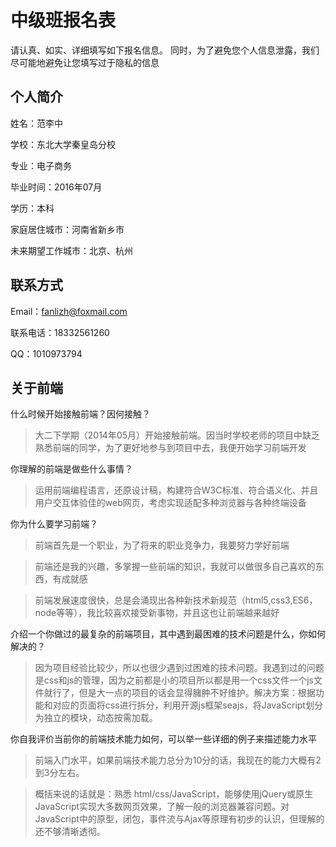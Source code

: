 # 中级班报名表

请认真、如实、详细填写如下报名信息。
同时，为了避免您个人信息泄露，我们尽可能地避免让您填写过于隐私的信息

## 个人简介

姓名：范李中

学校：东北大学秦皇岛分校

专业：电子商务

毕业时间：2016年07月

学历：本科

家庭居住城市：河南省新乡市

未来期望工作城市：北京、杭州

## 联系方式

Email：fanlizh@foxmail.com

联系电话：18332561260

QQ：1010973794

## 关于前端

什么时候开始接触前端？因何接触？

>大二下学期（2014年05月）开始接触前端。因当时学校老师的项目中缺乏熟悉前端的同学，为了更好地参与到项目中去，我便开始学习前端开发

你理解的前端是做些什么事情？

>运用前端编程语言，还原设计稿，构建符合W3C标准、符合语义化、并且用户交互体验佳的web网页，考虑实现适配多种浏览器与各种终端设备

你为什么要学习前端？

>前端首先是一个职业，为了将来的职业竞争力，我要努力学好前端

>前端还是我的兴趣，多掌握一些前端的知识，我就可以做很多自己喜欢的东西，有成就感

>前端发展速度很快，总是会涌现出各种新技术新规范（html5,css3,ES6，node等等），我比较喜欢接受新事物，并且这也让前端越来越好

介绍一个你做过的最复杂的前端项目，其中遇到最困难的技术问题是什么，你如何解决的？

>因为项目经验比较少，所以也很少遇到过困难的技术问题。我遇到过的问题是css和js的管理，因为之前都是小的项目所以都是用一个css文件一个js文件就行了，但是大一点的项目的话会显得臃肿不好维护。解决方案：根据功能和对应的页面将css进行拆分，利用开源js框架seajs，将JavaScript划分为独立的模块，动态按需加载。

你自我评价当前你的前端技术能力如何，可以举一些详细的例子来描述能力水平

>前端入门水平，如果前端技术能力总分为10分的话，我现在的能力大概有2到3分左右。

>概括来说的话就是：熟悉 html/css/JavaScript，能够使用jQuery或原生JavaScript实现大多数网页效果，了解一般的浏览器兼容问题。对JavaScript中的原型，闭包，事件流与Ajax等原理有初步的认识，但理解的还不够清晰透彻。
